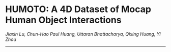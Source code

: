# HUMOTO: A 4D Dataset of Mocap Human Object Interactions

*Jiaxin Lu, Chun-Hao Paul Huang, Uttaran Bhattacharya, Qixing Huang, Yi Zhou*

---
